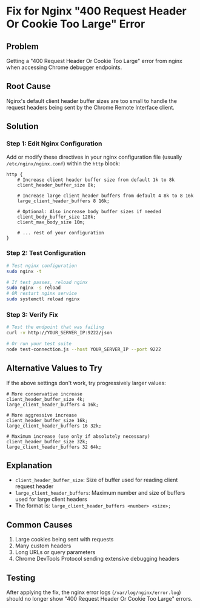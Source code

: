 # Fix for Nginx "400 Request Header Or Cookie Too Large" Error

## Problem
Getting a "400 Request Header Or Cookie Too Large" error from nginx when accessing Chrome debugger endpoints.

## Root Cause
Nginx's default client header buffer sizes are too small to handle the request headers being sent by the Chrome Remote Interface client.

## Solution

### Step 1: Edit Nginx Configuration
Add or modify these directives in your nginx configuration file (usually `/etc/nginx/nginx.conf`) within the `http` block:

```nginx
http {
    # Increase client header buffer size from default 1k to 8k
    client_header_buffer_size 8k;
    
    # Increase large client header buffers from default 4 8k to 8 16k
    large_client_header_buffers 8 16k;
    
    # Optional: Also increase body buffer sizes if needed
    client_body_buffer_size 128k;
    client_max_body_size 10m;
    
    # ... rest of your configuration
}
```

### Step 2: Test Configuration
```bash
# Test nginx configuration
sudo nginx -t

# If test passes, reload nginx
sudo nginx -s reload
# OR restart nginx service
sudo systemctl reload nginx
```

### Step 3: Verify Fix
```bash
# Test the endpoint that was failing
curl -v http://YOUR_SERVER_IP:9222/json

# Or run your test suite
node test-connection.js --host YOUR_SERVER_IP --port 9222
```

## Alternative Values to Try

If the above settings don't work, try progressively larger values:

```nginx
# More conservative increase
client_header_buffer_size 4k;
large_client_header_buffers 4 16k;

# More aggressive increase  
client_header_buffer_size 16k;
large_client_header_buffers 16 32k;

# Maximum increase (use only if absolutely necessary)
client_header_buffer_size 32k;
large_client_header_buffers 32 64k;
```

## Explanation

- `client_header_buffer_size`: Size of buffer used for reading client request header
- `large_client_header_buffers`: Maximum number and size of buffers used for large client headers
- The format is: `large_client_header_buffers <number> <size>;`

## Common Causes
1. Large cookies being sent with requests
2. Many custom headers
3. Long URLs or query parameters  
4. Chrome DevTools Protocol sending extensive debugging headers

## Testing
After applying the fix, the nginx error logs (`/var/log/nginx/error.log`) should no longer show "400 Request Header Or Cookie Too Large" errors.